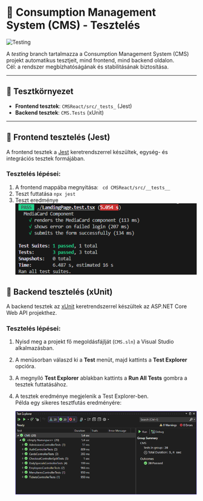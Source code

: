 # 🧪 Consumption Management System (CMS) - Tesztelés

![Testing](ReadmeImages/Testing.png)

A *testing* branch tartalmazza a Consumption Management System (CMS) projekt automatikus tesztjeit, mind frontend, mind backend oldalon.  
Cél: a rendszer megbízhatóságának és stabilitásának biztosítása.

---

## 📂 Tesztkörnyezet

- **Frontend tesztek**: `CMSReact/src/_tests_` (Jest)
- **Backend tesztek**: `CMS.Tests` (xUnit)

---

## 🎯 Frontend tesztelés (Jest)

A frontend tesztek a [Jest](https://jestjs.io/) keretrendszerrel készültek, egység- és integrációs tesztek formájában.

### Tesztelés lépései:

1.  A frontend mappába megnyitása:
  ` cd CMSReact/src/__tests__`
2. Teszt futtatása
   `npx jest`
3. Teszt eredménye<br />
![Testing](/ReadmeImages/frontendpassed.png)   

## 🎯 Backend tesztelés (xUnit)

A backend tesztek az [xUnit](https://xunit.net/) keretrendszerrel készültek az ASP.NET Core Web API projekthez.

### Tesztelés lépései:

1. Nyisd meg a projekt fő megoldásfájlját (`CMS.sln`) a Visual Studio alkalmazásban.

2. A menüsorban válaszd ki a **Test** menüt, majd kattints a **Test Explorer** opcióra.

3. A megnyíló **Test Explorer** ablakban kattints a **Run All Tests** gombra a tesztek futtatásához.

4. A tesztek eredménye megjelenik a Test Explorer-ben.  
   Példa egy sikeres tesztfutás eredményére:<br />

   ![Backend Testing](ReadmeImages/backendpassed.png)


